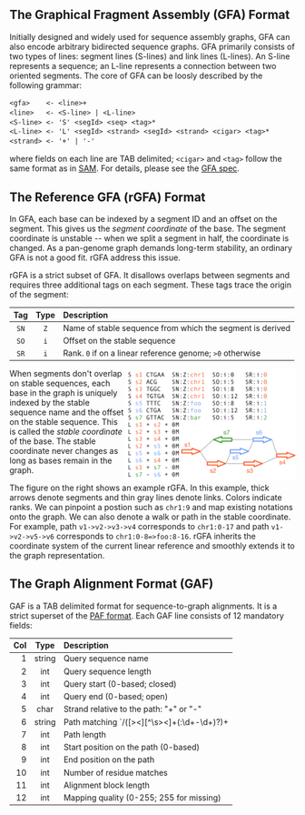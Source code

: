 ## The Graphical Fragment Assembly (GFA) Format

Initially designed and widely used for sequence assembly graphs, GFA can also
encode arbitrary bidirected sequence graphs. GFA primarily consists of two
types of lines: segment lines (S-lines) and link lines (L-lines). An S-line
represents a sequence; an L-line represents a connection between two oriented
segments. The core of GFA can be loosly described by the following grammar:

```txt
<gfa>    <- <line>+
<line>   <- <S-line> | <L-line>
<S-line> <- 'S' <segId> <seq> <tag>*
<L-line> <- 'L' <segId> <strand> <segId> <strand> <cigar> <tag>*
<strand> <- '+' | '-'
```

where fields on each line are TAB delimited; `<cigar>` and `<tag>` follow the
same format as in [SAM][sam]. For details, please see the [GFA spec][gfa1].

## The Reference GFA (rGFA) Format

In GFA, each base can be indexed by a segment ID and an offset on the segment.
This gives us the *segment coordinate* of the base. The segment coordinate is
unstable -- when we split a segment in half, the coordinate is changed. As a
pan-genome graph demands long-term stability, an ordinary GFA is not a good
fit. rGFA address this issue.

rGFA is a strict subset of GFA. It disallows overlaps between segments and
requires three additional tags on each segment. These tags trace the origin of
the segment:

|Tag |Type|Description|
|:--:|:--:|:----------|
|`SN`|`Z` |Name of stable sequence from which the segment is derived|
|`SO`|`i` |Offset on the stable sequence|
|`SR`|`i` |Rank. `0` if on a linear reference genome; `>0` otherwise|

<img align="right" width="300" src="example1.png"/>

When segments don't overlap on stable sequences, each base in the graph is
uniquely indexed by the stable sequence name and the offset on the stable
sequence. This is called the *stable coordinate* of the base. The stable
coordinate never changes as long as bases remain in the graph.

The figure on the right shows an example rGFA. In this example, thick arrows
denote segments and thin gray lines denote links. Colors indicate ranks.
We can pinpoint a postion such as `chr1:9` and map existing notations onto the
graph. We can also denote a walk or path in the stable coordinate. For example,
path `v1->v2->v3->v4` corresponds to `chr1:0-17` and path `v1->v2->v5->v6`
corresponds to `chr1:0-8=>foo:8-16`. rGFA inherits the coordinate system of the
current linear reference and smoothly extends it to the graph representation.

## The Graph Alignment Format (GAF)

GAF is a TAB delimited format for sequence-to-graph alignments. It is a strict
superset of the [PAF format][paf]. Each GAF line consists of 12 mandatory
fields:

|Col|Type  |Description|
|--:|:----:|:----------|
|1  |string|Query sequence name|
|2  |int   |Query sequence length|
|3  |int   |Query start (0-based; closed)|
|4  |int   |Query end (0-based; open)|
|5  |char  |Strand relative to the path: "+" or "-"|
|6  |string|Path matching `/([><][^\s><]+(:\d+-\d+)?)+|([^\s><]+)/`|
|7  |int   |Path length|
|8  |int   |Start position on the path (0-based)|
|9  |int   |End position on the path|
|10 |int   |Number of residue matches|
|11 |int   |Alignment block length|
|12 |int   |Mapping quality (0-255; 255 for missing)|

[sam]: https://en.wikipedia.org/wiki/SAM_(file_format)
[gfa1]: https://github.com/GFA-spec/GFA-spec/blob/master/GFA1.md
[paf]: https://github.com/lh3/miniasm/blob/master/PAF.md
